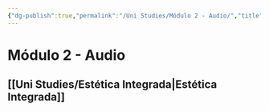 ```yaml
---
{"dg-publish":true,"permalink":"/Uni Studies/Módulo 2 - Audio/","title":"Módulo 2 - Audio","tags":["Contexto/Universidad",""],"created":"2023-03-14T13:36:53.016-05:00","updated":"2023-09-25T12:35:03.003-05:00"}
---
```



# Módulo 2 - Audio

## [[Uni Studies/Estética Integrada\|Estética Integrada]]
